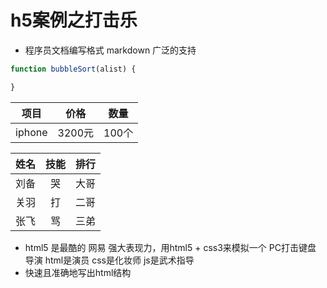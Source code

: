 # h5案例之打击乐

- 程序员文档编写格式 markdown 广泛的支持

``` javascript
function bubbleSort(alist) {

}
```

项目|价格|数量
:--:|:--:|:--:
iphone|3200元|100个

姓名|技能|排行
:--:|:--:|:--:
刘备|哭|大哥
关羽|打|二哥
张飞|骂|三弟

- html5 是最酷的 网易
  强大表现力，用html5 + css3来模拟一个 PC打击键盘
  导演  html是演员  css是化妆师  js是武术指导
- 快速且准确地写出html结构